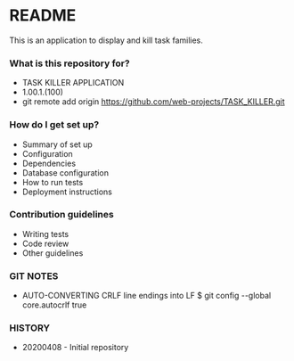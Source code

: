 # README #

This is an application to display and kill task families.

### What is this repository for? ###

* TASK KILLER APPLICATION
* 1.00.1.(100)
* git remote add origin https://github.com/web-projects/TASK_KILLER.git

### How do I get set up? ###

* Summary of set up
* Configuration
* Dependencies
* Database configuration
* How to run tests
* Deployment instructions

### Contribution guidelines ###

* Writing tests
* Code review
* Other guidelines

### GIT NOTES ###

*  AUTO-CONVERTING CRLF line endings into LF
   $ git config --global core.autocrlf true
   
### HISTORY ###

* 20200408 - Initial repository
